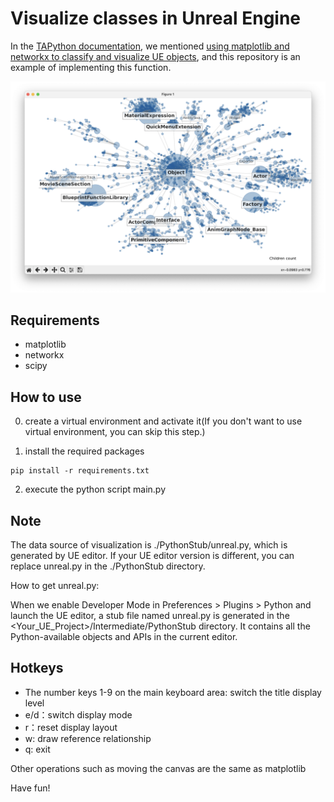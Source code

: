 
# Visualize classes in Unreal Engine

In the [TAPython documentation](https://www.tacolor.xyz/tapython/learning_unreal_engine_with_python.html), we mentioned [using matplotlib and networkx to classify and visualize UE objects](https://www.tacolor.xyz/tapython/learning_unreal_engine_with_python.html#unreal-python-stub), and this repository is an example of implementing this function.

![Preview](./preview.png)

## Requirements
- matplotlib
- networkx
- scipy

## How to use

0. create a virtual environment and activate it(If you don't want to use virtual environment, you can skip this step.)

1. install the required packages
```shell
pip install -r requirements.txt
```

2. execute the python script main.py


## Note

The data source of visualization is ./PythonStub/unreal.py, which is generated by UE editor. If your UE editor version is different, you can replace unreal.py in the ./PythonStub directory.

How to get unreal.py:

When we enable Developer Mode in Preferences > Plugins > Python and launch the UE editor, a stub file named unreal.py is generated in the <Your_UE_Project>/Intermediate/PythonStub directory. It contains all the Python-available objects and APIs in the current editor. 

## Hotkeys

- The number keys 1-9 on the main keyboard area: switch the title display level
- e/d：switch display mode
- r：reset display layout
- w: draw reference relationship
- q: exit

Other operations such as moving the canvas are the same as matplotlib

Have fun!